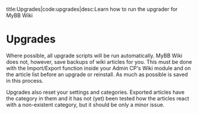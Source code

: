 <meta>title:Upgrades|code:upgrades|desc:Learn how to run the upgrader for MyBB Wiki</meta>

# Upgrades
Where possible, all upgrade scripts will be run automatically. MyBB Wiki does not, however, save backups of wiki articles for you. This must be done with the Import/Export function inside your Admin CP's Wiki module and on the article list before an upgrade or reinstall. As much as possible is saved in this process.

Upgrades also reset your settings and categories. Exported articles have the category in them and it has not (yet) been tested how the articles react with a non-existent category, but it should be only a minor issue.